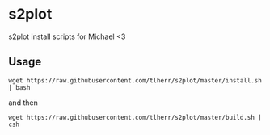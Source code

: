 s2plot
======

s2plot install scripts for Michael &lt;3




## Usage

`wget https://raw.githubusercontent.com/tlherr/s2plot/master/install.sh | bash`

and then

`wget https://raw.githubusercontent.com/tlherr/s2plot/master/build.sh | csh` 
